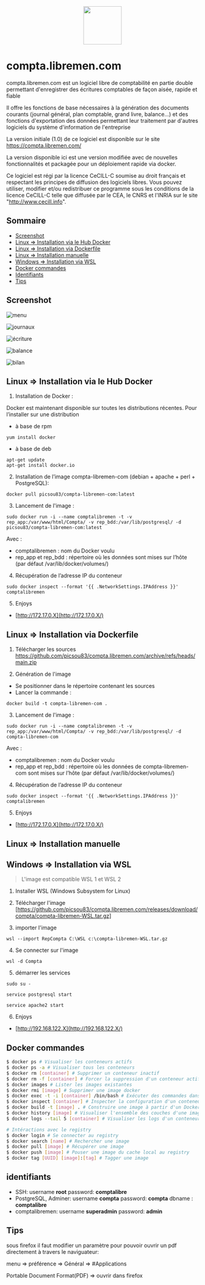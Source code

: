 

<div align="center">
    <a href="https://github.com/picsou83/compta.libremen.com">
        <img width="100" height="100" src="https://user-images.githubusercontent.com/34648108/190251291-28a32777-ad26-4362-8a75-eb41a94c7be3.png">
    </a> 
 </div> 

# compta.libremen.com

compta.libremen.com est un logiciel libre de comptabilité en partie double permettant d'enregistrer des écritures comptables de façon aisée, rapide et fiable

Il offre les fonctions de base nécessaires à la génération des documents courants (journal général, plan comptable, grand livre, balance...) et des fonctions d'exportation des données permettant leur traitement par d'autres logiciels du système d'information de l'entreprise

La version initiale (1.0) de ce logiciel est disponible sur le site https://compta.libremen.com/ 

La version disponible ici est une version modifiée avec de nouvelles fonctionnalités et packagée pour un déploiement rapide via docker.

Ce logiciel est régi par la licence CeCILL-C soumise au droit français et respectant les principes de diffusion des logiciels libres. Vous pouvez utiliser, modifier et/ou redistribuer ce programme sous les conditions de la licence CeCILL-C telle que diffusée par le CEA, le CNRS et l'INRIA sur le site "http://www.cecill.info".

## Sommaire
- [Screenshot](#Screenshot)
- [Linux => Installation via le Hub Docker](#linux--installation-via-le-hub-docker)
- [Linux => Installation via Dockerfile](#linux--installation-via-dockerfile)
- [Linux => Installation manuelle](#linux--installation-manuelle)
- [Windows => Installation via WSL](#windows--installation-via-wsl)
- [Docker commandes](#docker-commandes)
- [Identifiants](#identifiants)
- [Tips](#tips)


## Screenshot

![menu](https://user-images.githubusercontent.com/34648108/190163408-bc69fc56-8386-4b47-8014-bfbad673ada3.jpeg)

![journaux](https://user-images.githubusercontent.com/34648108/190163387-790ba81a-6bd7-4f79-a98b-2aeb22b0a4a8.jpeg)

![écriture](https://user-images.githubusercontent.com/34648108/190164057-300d0337-c744-4b7f-a80f-fb5a8ee1b239.jpeg)

![balance](https://user-images.githubusercontent.com/34648108/190163375-a69ef6f3-8cab-4bdc-9f91-d8f4f21005ae.jpeg)

![bilan](https://user-images.githubusercontent.com/34648108/190163359-00062b30-486f-4bac-a427-1a4c47325073.jpeg)


## Linux => Installation via le Hub Docker

1) Installation de Docker :

Docker est maintenant disponible sur toutes les distributions récentes. Pour l’installer sur une distribution
- à base de rpm
```
yum install docker
```
- à base de deb
```
apt-get update
apt-get install docker.io
```

2) Installation de l’image compta-libremen-com (debian + apache + perl + PostgreSQL):
```
docker pull picsou83/compta-libremen-com:latest
```

3) Lancement de l'image :
```
sudo docker run -i --name comptalibremen -t -v rep_app:/var/www/html/Compta/ -v rep_bdd:/var/lib/postgresql/ -d picsou83/compta-libremen-com:latest
```
Avec :
- comptalibremen : nom du Docker voulu
- rep_app et rep_bdd : répertoire où les données sont mises sur l’hôte (par défaut /var/lib/docker/volumes/)

4) Récupération de l’adresse IP du conteneur
```
sudo docker inspect --format '{{ .NetworkSettings.IPAddress }}' comptalibremen
```

5) Enjoys

* [http://172.17.0.X](http://172.17.0.X/)

## Linux => Installation via Dockerfile

1)  Télécharger les sources
https://github.com/picsou83/compta.libremen.com/archive/refs/heads/main.zip

2) Génération de l'image
- Se positionner dans le répertoire contenant les sources
- Lancer la commande :
```
docker build -t compta-libremen-com .
```
3) Lancement de l'image :
```
sudo docker run -i --name comptalibremen -t -v rep_app:/var/www/html/Compta/ -v rep_bdd:/var/lib/postgresql/ -d compta-libremen-com
```
Avec :

- comptalibremen : nom du Docker voulu
- rep_app et rep_bdd : répertoire où les données de compta-libremen-com sont mises sur l’hôte (par défaut /var/lib/docker/volumes/)

4) Récupération de l’adresse IP du conteneur
```
sudo docker inspect --format '{{ .NetworkSettings.IPAddress }}' comptalibremen
```

5) Enjoys

* [http://172.17.0.X](http://172.17.0.X/)

## Linux => Installation manuelle

## Windows => Installation via WSL

> L'image est compatible WSL 1 et WSL 2

1) Installer WSL (Windows Subsystem for Linux)

2)  Télécharger l'image
[https://github.com/picsou83/compta.libremen.com/releases/download/compta/compta-libremen-WSL.tar.gz]

3) importer l'image
```
wsl --import RepCompta C:\WSL c:\compta-libremen-WSL.tar.gz
```

4) Se connecter sur l'image
```
wsl -d Compta
```

5) démarrer les services
```
sudo su -
```
```
service postgresql start
```
```
service apache2 start
```

6) Enjoys

* [http://192.168.122.X](http://192.168.122.X/)


## Docker commandes
```sh
$ docker ps # Visualiser les conteneurs actifs
$ docker ps -a # Visualiser tous les conteneurs
$ docker rm [container] # Supprimer un conteneur inactif
$ docker rm -f [container] # Forcer la suppression d'un conteneur actif
$ docker images # Lister les images existantes
$ docker rmi [image] # Supprimer une image docker
$ docker exec -t -i [container] /bin/bash # Exécuter des commandes dans un conteneur actif
$ docker inspect [container] # Inspecter la configuration d'un conteneur
$ docker build -t [image] . # Construire une image à partir d'un Dockerfile
$ docker history [image] # Visualiser l'ensemble des couches d'une image
$ docker logs --tail 5 [container] # Visualiser les logs d'un conteneur (les 5 dernières lignes)

# Intéractions avec le registry
$ docker login # Se connecter au registry
$ docker search [name] # Rechercher une image
$ docker pull [image] # Récupérer une image
$ docker push [image] # Pouser une image du cache local au registry
$ docker tag [UUID] [image]:[tag] # Tagger une image
```


## identifiants

-  SSH: username **root** password: **comptalibre**
-  PostgreSQL, Adminer: username **compta** password: **compta** dbname : **comptalibre** 
-  comptalibremen: username **superadmin** password: **admin**

## Tips

sous firefox il faut modifier un paramètre pour pouvoir ouvrir un pdf directement à travers le naviguateur:

menu => préférence => Général => #Applications

Portable Document Format(PDF) => ouvrir dans firefox









